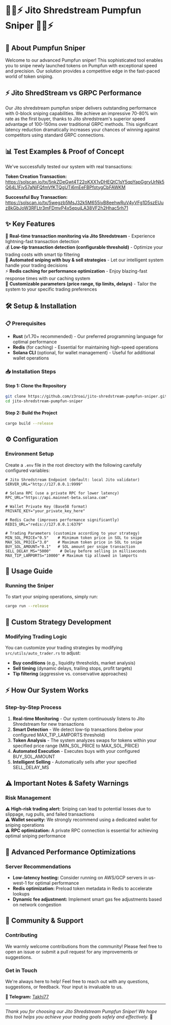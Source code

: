 # 🌟🚀⚡ Jito Shredstream Pumpfun Sniper 🌟🚀⚡

## 🎯 About Pumpfun Sniper
Welcome to our advanced Pumpfun sniper! This sophisticated tool enables you to snipe newly launched tokens on Pumpfun with exceptional speed and precision. Our solution provides a competitive edge in the fast-paced world of token sniping.

## ⚡ Jito ShredStream vs GRPC Performance
Our Jito shredstream pumpfun sniper delivers outstanding performance with 0-block sniping capabilities. We achieve an impressive 70-80% win rate as the first buyer, thanks to Jito shredstream's superior speed advantage of 100-150ms over traditional GRPC methods. This significant latency reduction dramatically increases your chances of winning against competitors using standard GRPC connections.

## 📊 Test Examples & Proof of Concept
We've successfully tested our system with real transactions:

**Token Creation Transaction:** https://solscan.io/tx/5nkZDeGwt4T22oKXX1vDHEQtC1sY5qpYapGgryUrNk5Q64L1Fjv57aNiFQfmVfKTQgUTi6mEeFBPfotygCbFAWKM

**Successful Buy Transaction:** https://solscan.io/tx/5wegzb5MsJ32k5M655iyB8eehwRuV4yVFg1D5szEUuz8kGbJoW3RFLtr3mFDmvP4x5epujLA38VF2h2Hhac5rh71

## ✨ Key Features
🎯 **Real-time transaction monitoring via Jito Shredstream** - Experience lightning-fast transaction detection
<br>
💰 **Low-tip transaction detection (configurable threshold)** - Optimize your trading costs with smart tip filtering
<br>
🤖 **Automated sniping with buy & sell strategies** - Let our intelligent system handle your trading decisions
<br>
⚡ **Redis caching for performance optimization** - Enjoy blazing-fast response times with our caching system
<br>
🔧 **Customizable parameters (price range, tip limits, delays)** - Tailor the system to your specific trading preferences
<br>

## 🛠️ Setup & Installation

### 📋 Prerequisites
- **Rust** (v1.70+ recommended) - Our preferred programming language for optimal performance
- **Redis** (for caching) - Essential for maintaining high-speed operations
- **Solana CLI** (optional, for wallet management) - Useful for additional wallet operations

### 📥 Installation Steps

#### Step 1: Clone the Repository
```bash
git clone https://github.com/z3roai/jito-shredstream-pumpfun-sniper.git
cd jito-shredstream-pumpfun-sniper
```

#### Step 2: Build the Project
```bash
cargo build --release
```

## ⚙️ Configuration

### Environment Setup
Create a `.env` file in the root directory with the following carefully configured variables:

```env
# Jito Shredstream Endpoint (default: local Jito validator)
SERVER_URL="http://127.0.0.1:9999"

# Solana RPC (use a private RPC for lower latency)
RPC_URL="https://api.mainnet-beta.solana.com"

# Wallet Private Key (Base58 format)
PRIVATE_KEY="your_private_key_here"

# Redis Cache (improves performance significantly)
REDIS_URL="redis://127.0.0.1:6379"

# Trading Parameters (customize according to your strategy)
MIN_SOL_PRICE="0.5"    # Minimum token price in SOL to snipe
MAX_SOL_PRICE="3.0"    # Maximum token price in SOL to snipe
BUY_SOL_AMOUNT="0.1"   # SOL amount per snipe transaction
SELL_DELAY_MS="5000"    # Delay before selling in milliseconds
MAX_TIP_LAMPORTS="10000" # Maximum tip allowed in lamports
```

## 🚀 Usage Guide

### Running the Sniper
To start your sniping operations, simply run:
```bash
cargo run --release
```

## 🎯 Custom Strategy Development

### Modifying Trading Logic
You can customize your trading strategies by modifying `src/utils/auto_trader.rs` to adjust:

- **Buy conditions** (e.g., liquidity thresholds, market analysis)
- **Sell timing** (dynamic delays, trailing stops, profit targets)
- **Tip filtering** (aggressive vs. conservative approaches)

## ⚡ How Our System Works

### Step-by-Step Process
1. **Real-time Monitoring** - Our system continuously listens to Jito Shredstream for new transactions
2. **Smart Detection** - We detect low-tip transactions (below your configured MAX_TIP_LAMPORTS threshold)
3. **Token Analysis** - The system analyzes swaps for tokens within your specified price range (MIN_SOL_PRICE to MAX_SOL_PRICE)
4. **Automated Execution** - Executes buys with your configured BUY_SOL_AMOUNT
5. **Intelligent Selling** - Automatically sells after your specified SELL_DELAY_MS

## ⚠️ Important Notes & Safety Warnings

### Risk Management
⚠️ **High-risk trading alert:** Sniping can lead to potential losses due to slippage, rug pulls, and failed transactions
<br>
⚠️ **Wallet security:** We strongly recommend using a dedicated wallet for sniping operations
<br>
⚠️ **RPC optimization:** A private RPC connection is essential for achieving optimal sniping performance

## 🔧 Advanced Performance Optimizations

### Server Recommendations
- **Low-latency hosting:** Consider running on AWS/GCP servers in us-west-1 for optimal performance
- **Redis optimization:** Preload token metadata in Redis to accelerate lookups
- **Dynamic fee adjustment:** Implement smart gas fee adjustments based on network congestion

## 🤝 Community & Support

### Contributing
We warmly welcome contributions from the community! Please feel free to open an issue or submit a pull request for any improvements or suggestions.

### Get in Touch
We're always here to help! Feel free to reach out with any questions, suggestions, or feedback. Your input is invaluable to us.

**📱 Telegram:** [Takhi77](https://t.me/ferris_dev)

---

*Thank you for choosing our Jito Shredstream Pumpfun Sniper! We hope this tool helps you achieve your trading goals safely and effectively.* 🌟
